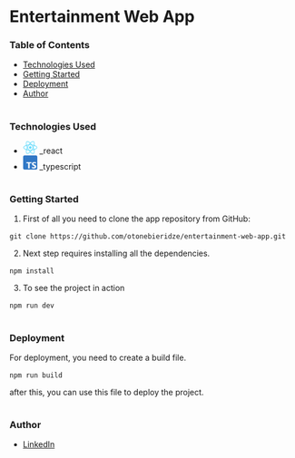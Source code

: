 # Entertainment Web App

### Table of Contents

- [Technologies Used](#Technologies-Used)
- [Getting Started](#Getting-Started)
- [Deployment](#Deployment)
- [Author](#Author)

#

### Technologies Used

- <img src="readme/react.png" width="25" style="top: 8px" /> _react
- <img src="readme/typescript.png" width="25" style="top: 8px" /> _typescript

#

### Getting Started

1. First of all you need to clone the app repository from GitHub:

```
git clone https://github.com/otonebieridze/entertainment-web-app.git
```

2. Next step requires installing all the dependencies.

```
npm install
```

3. To see the project in action

```
npm run dev
```

#

### Deployment

For deployment, you need to create a build file.

```
npm run build
```

after this, you can use this file to deploy the project.

#

### Author

- [LinkedIn](https://www.linkedin.com/in/oto-nebieridze-8aa504219/)
